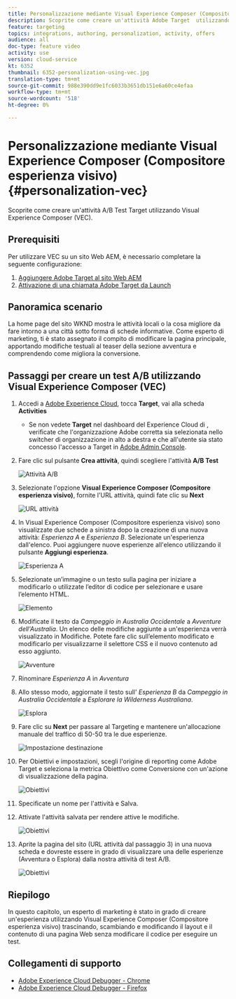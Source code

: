 ```yaml
---
title: Personalizzazione mediante Visual Experience Composer (Compositore esperienza visivo)
description: Scoprite come creare un'attività Adobe Target  utilizzando Visual Experience Composer (Compositore esperienza visivo).
feature: targeting
topics: integrations, authoring, personalization, activity, offers
audience: all
doc-type: feature video
activity: use
version: cloud-service
kt: 6352
thumbnail: 6352-personalization-using-vec.jpg
translation-type: tm+mt
source-git-commit: 988e390dd9e1fc6033b3651db151e6a60ce4efaa
workflow-type: tm+mt
source-wordcount: '518'
ht-degree: 0%

---
```



# Personalizzazione mediante Visual Experience Composer (Compositore esperienza visivo) {#personalization-vec}

Scoprite come creare un&#39;attività A/B Test Target utilizzando Visual Experience Composer (VEC).

## Prerequisiti

Per utilizzare VEC su un sito Web AEM, è necessario completare la seguente configurazione:

1. [Aggiungere  Adobe Target al sito Web AEM](./add-target-launch-extension.md)
1. [Attivazione di una chiamata Adobe Target  da Launch](./load-and-fire-target.md)

## Panoramica scenario

La home page del sito WKND mostra le attività locali o la cosa migliore da fare intorno a una città sotto forma di schede informative. Come esperto di marketing, ti è stato assegnato il compito di modificare la pagina principale, apportando modifiche testuali al teaser della sezione avventura e comprendendo come migliora la conversione.

## Passaggi per creare un test A/B utilizzando Visual Experience Composer (VEC)

1. Accedi a [Adobe Experience Cloud](https://experience.adobe.com/), tocca __Target__, vai alla scheda __Activities__

   + Se non vedete __Target__ nel dashboard del Experience Cloud di , verificate che l&#39;organizzazione  Adobe corretta sia selezionata nello switcher di organizzazione in alto a destra e che all&#39;utente sia stato concesso l&#39;accesso a Target in [Adobe Admin Console](https://adminconsole.adobe.com/).

1. Fare clic sul pulsante **Crea attività**, quindi scegliere l&#39;attività **A/B Test**

   ![Attività A/B](assets/ab-target-activity.png)

1. Selezionate l&#39;opzione **Visual Experience Composer (Compositore esperienza visivo)**, fornite l&#39;URL attività, quindi fate clic su **Next**

   ![URL attività](assets/ab-test-url.png)

1. In Visual Experience Composer (Compositore esperienza visivo) sono visualizzate due schede a sinistra dopo la creazione di una nuova attività: *Esperienza A* e *Esperienza B*. Selezionate un&#39;esperienza dall&#39;elenco. Puoi aggiungere nuove esperienze all&#39;elenco utilizzando il pulsante **Aggiungi esperienza**.

   ![Esperienza A](assets/experience.png)

1. Selezionate un’immagine o un testo sulla pagina per iniziare a modificarlo o utilizzate l’editor di codice per selezionare e usare l’elemento HTML.

   ![Elemento](assets/select-element.png)

1. Modificate il testo da *Campeggio in Australia Occidentale* a *Avventure dell&#39;Australia*. Un elenco delle modifiche aggiunte a un&#39;esperienza verrà visualizzato in Modifiche. Potete fare clic sull’elemento modificato e modificarlo per visualizzarne il selettore CSS e il nuovo contenuto ad esso aggiunto.

   ![Avventure](assets/adventures.png)

1. Rinominare *Esperienza A* in *Avventura*
1. Allo stesso modo, aggiornate il testo sull&#39; *Esperienza B* da *Campeggio in Australia Occidentale* a *Esplorare la Wilderness Australiana*.

   ![Esplora](assets/explore.png)

1. Fare clic su **Next** per passare al Targeting e mantenere un&#39;allocazione manuale del traffico di 50-50 tra le due esperienze.

   ![Impostazione destinazione](assets/targeting.png)

1. Per Obiettivi e impostazioni, scegli l&#39;origine di reporting come  Adobe Target e seleziona la metrica Obiettivo come Conversione con un&#39;azione di visualizzazione della pagina.

   ![Obiettivi](assets/goals.png)

1. Specificate un nome per l&#39;attività e Salva.
1. Attivate l&#39;attività salvata per rendere attive le modifiche.

   ![Obiettivi](assets/activate.png)

1. Aprite la pagina del sito (URL attività dal passaggio 3) in una nuova scheda e dovreste essere in grado di visualizzare una delle esperienze (Avventura o Esplora) dalla nostra attività di test A/B.

   ![Obiettivi](assets/publish.png)

## Riepilogo

In questo capitolo, un esperto di marketing è stato in grado di creare un&#39;esperienza utilizzando Visual Experience Composer (Compositore esperienza visivo) trascinando, scambiando e modificando il layout e il contenuto di una pagina Web senza modificare il codice per eseguire un test.

## Collegamenti di supporto

+ [Adobe Experience Cloud Debugger - Chrome](https://chrome.google.com/webstore/detail/adobe-experience-cloud-de/ocdmogmohccmeicdhlhhgepeaijenapj)
+ [Adobe Experience Cloud Debugger - Firefox](https://addons.mozilla.org/en-US/firefox/addon/adobe-experience-platform-dbg/)
